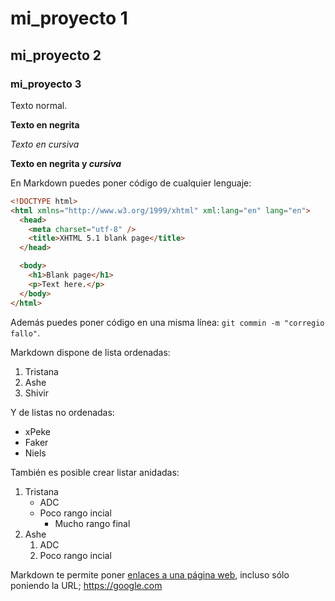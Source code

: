 # mi_proyecto 1

## mi_proyecto 2

### mi_proyecto 3

Texto normal.

**Texto en negrita**

*Texto en cursiva*

**Texto en negrita y _cursiva_**

En Markdown puedes poner código de cualquier lenguaje:

```HTML
<!DOCTYPE html>
<html xmlns="http://www.w3.org/1999/xhtml" xml:lang="en" lang="en">
  <head>
    <meta charset="utf-8" />
    <title>XHTML 5.1 blank page</title>
  </head>

  <body>
    <h1>Blank page</h1>
    <p>Text here.</p>
  </body>
</html>
```

Además puedes poner código en una misma línea: `git commin -m "corregio fallo"`.

Markdown dispone de lista ordenadas:

1. Tristana
2. Ashe
3. Shivir

Y de listas no ordenadas:

* xPeke 
* Faker
* Niels

También es posible crear listar anidadas:

1. Tristana
    * ADC
    * Poco rango incial
      * Mucho rango final
2. Ashe
    1. ADC
    2. Poco rango incial

Markdown te permite poner [enlaces a una página web](https://github.com/milq/lmsgi), incluso sólo poniendo la URL; https://google.com





